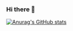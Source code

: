 ### Hi there 👋

[![Anurag's GitHub stats](https://github-readme-stats.vercel.app/api?username=hllbr)](https://github.com/anuraghazra/github-readme-stats)
